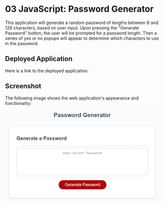 # 03 JavaScript: Password Generator

This application will generate a random password of lengths between 8 and 128 characters, based on user input. Upon pressing the "Generate Password" button, the user will be prompted for a password length. Then a series of yes or no popups will appear to determine which characters to use in the password.

## Deployed Application

Here is a link to the deployed application:


## Screenshot

The following image shows the web application's appearance and functionality:

![The Password Generator application displays a red button to "Generate Password".](./Assets/03-javascript-homework-demo.png)
